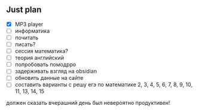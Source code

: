 ## Just plan
- [x] MP3 player
- [ ] информатика
- [ ] почитать 
- [ ] писать?
- [ ] сессия математика?
- [ ] теория английский
- [ ] попробовать помодрро
- [ ] задерживать взгляд на obsidian
- [ ] обновить данные на сайте 
- [ ] составить варианты с решу егэ по математике
	2, 3, 4, 5, 6, 7, 8, 9, 10, 11, 13, 14, 15

должен сказать вчерашний день был невероятно продуктивен!
